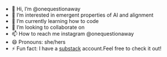 - 👋 Hi, I’m @onequestionaway
- 👀 I’m interested in emergent properties of AI and alignment
- 🌱 I’m currently learning how to code
- 💞️ I’m looking to collaborate on 
- 📫 How to reach me instagram @onequestionaway
- 😄 Pronouns: she/hers
- ⚡ Fun fact: I have a [substack](https://open.substack.com/pub/onequestionaway/p/self-reflection-in-the-age-of-ai?r=5gua77&utm_campaign=post&utm_medium=web) account.Feel free to check it out!

<!---
onequestionaway/onequestionaway is a ✨ special ✨ repository because its `README.md` (this file) appears on your GitHub profile.
You can click the Preview link to take a look at your changes.
--->
